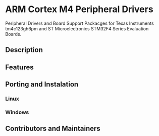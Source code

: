 
# ARM Cortex M4 Peripheral Drivers 

Peripheral Drivers and Board Support Packacges for Texas Instruments tm4c123gh6pm and ST Microelectronics STM32F4 Series Evaluation Boards.





## Description



## Features


## Porting and Instalation


### Linux


### Windows


## Contributors and Maintainers


